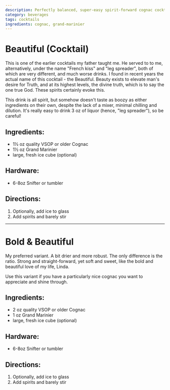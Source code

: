 ```yaml
---
description: Perfectly balanced, super-easy spirit-forward cognac cocktail. 
category: beverages
tags: cocktails
ingredients: cognac, grand-marinier
---
```


# Beautiful (Cocktail) 

This is one of the earlier cocktails my father taught me. He served to to me, alternatively, under the name "French kiss" and "leg spreader", both of which are very different, and much worse drinks. I found in recent years the actual name of this cocktail - the Beautiful. Beauty exists to elevate man's desire for Truth, and at its highest levels, the divine truth, which is to say the one true God. These spirits certainly evoke this.

This drink is all spirit, but somehow doesn't taste as boozy as either ingredients on their own, despite the lack of a mixer, minimal chilling and dilution. It's really easy to drink 3 oz of liquor (hence, "leg spreader"), so be careful!

## Ingredients:

- 1½ oz quality VSOP or older Cognac 
- 1½ oz Grand Marinier 
- large, fresh ice cube (optional)

## Hardware:

- 6-8oz Snifter or tumbler

## Directions:

1. Optionally, add ice to glass
2. Add spirits and barely stir 

---

# Bold & Beautiful 

My preferred variant. A bit drier and more robust. The only difference is the ratio. Strong and straight-forward, yet soft and sweet, like the bold and beautiful love of my life, Linda. 

Use this variant if you have a particularly nice cognac you want to appreciate and shine through.

## Ingredients:

- 2 oz quality VSOP or older Cognac 
- 1 oz Grand Marinier 
- large, fresh ice cube (optional)

## Hardware:

- 6-8oz Snifter or tumbler

## Directions:

1. Optionally, add ice to glass
2. Add spirits and barely stir 
